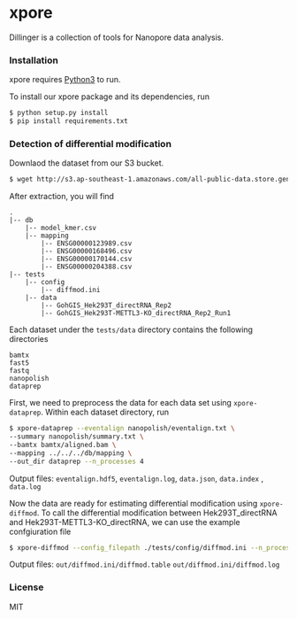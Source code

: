 # xpore

Dillinger is a collection of tools for Nanopore data analysis.

### Installation

xpore requires [Python3](https://www.python.org) to run.

To install our xpore package and its dependencies, run

```sh
$ python setup.py install
$ pip install requirements.txt 
```

### Detection of differential modification
Downlaod the dataset from our S3 bucket.

```sh
$ wget http://s3.ap-southeast-1.amazonaws.com/all-public-data.store.genome.sg/xpore/diffmod_test_data.tar.gz
```

After extraction, you will find 
```
.
|-- db
    |-- model_kmer.csv
    |-- mapping
        |-- ENSG00000123989.csv
        |-- ENSG00000168496.csv
        |-- ENSG00000170144.csv
        |-- ENSG00000204388.csv
|-- tests
    |-- config
        |-- diffmod.ini 
    |-- data 
        |-- GohGIS_Hek293T_directRNA_Rep2 
        |-- GohGIS_Hek293T-METTL3-KO_directRNA_Rep2_Run1
```

Each dataset under the `tests/data` directory contains the following directories
```
bamtx 
fast5
fastq
nanopolish
dataprep
```

First, we need to preprocess the data for each data set using `xpore-dataprep`. Within each dataset directory, run
```sh
$ xpore-dataprep --eventalign nanopolish/eventalign.txt \
--summary nanopolish/summary.txt \
--bamtx bamtx/aligned.bam \
--mapping ../../../db/mapping \
--out_dir dataprep --n_processes 4
```
Output files: `eventalign.hdf5`, `eventalign.log`, `data.json`, `data.index` , `data.log`

Now the data are ready for estimating differential modification using `xpore-diffmod`. To call the differential modification between Hek293T_directRNA and Hek293T-METTL3-KO_directRNA, we can use the example confgiuration file 
```sh
$ xpore-diffmod --config_filepath ./tests/config/diffmod.ini --n_processes 4 --save_table
```
Output files: `out/diffmod.ini/diffmod.table` `out/diffmod.ini/diffmod.log`
### License
MIT

